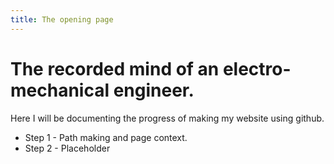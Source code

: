 ```yaml
---
title: The opening page
---
```


#  The recorded mind of an electro-mechanical engineer.

Here I will be documenting the progress of making my website using github.
* Step 1 - Path making and page context.
* Step 2 - Placeholder
